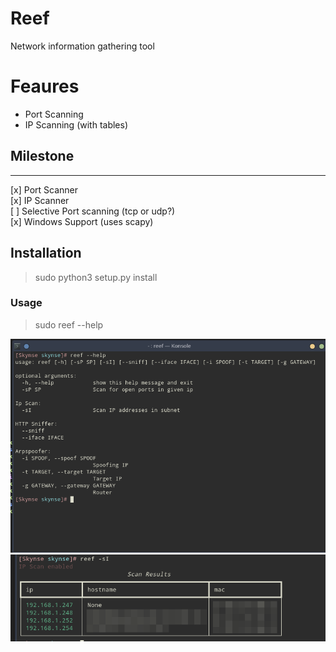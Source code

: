 # Reef 
Network information gathering tool

# Feaures

* Port Scanning
* IP Scanning (with tables)
## Milestone
___

[x] Port Scanner\
[x] IP Scanner\
[ ] Selective Port scanning (tcp or udp?)\
[x] Windows Support (uses scapy)

## Installation

> sudo python3 setup.py install

### Usage

> sudo reef --help

![Preview 1](imgs/img1.png)
![Preview 1](imgs/img2.png)
